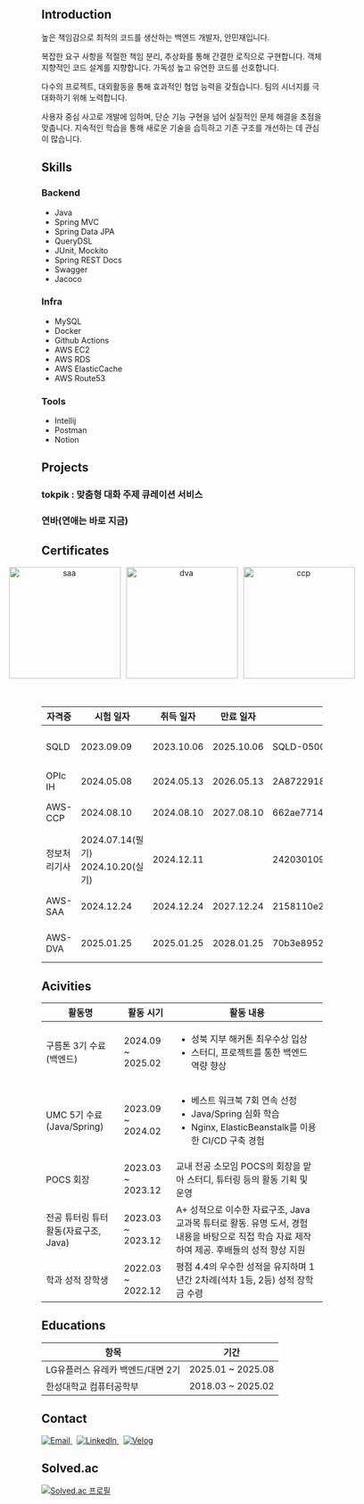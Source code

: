 ## Introduction
높은 책임감으로 최적의 코드를 생산하는 백엔드 개발자, 안민재입니다.

복잡한 요구 사항을 적절한 책임 분리, 추상화를 통해 간결한 로직으로 구현합니다.
객체지향적인 코드 설계를 지향합니다. 가독성 높고 유연한 코드를 선호합니다.

다수의 프로젝트, 대외활동을 통해 효과적인 협업 능력을 갖췄습니다.
팀의 시너지를 극대화하기 위해 노력합니다.

사용자 중심 사고로 개발에 임하며, 단순 기능 구현을 넘어 실질적인 문제 해결을 초점을 맞춥니다. 
지속적인 학습을 통해 새로운 기술을 습득하고 기존 구조를 개선하는 데 관심이 많습니다.

## Skills
### Backend
- Java
- Spring MVC
- Spring Data JPA
- QueryDSL
- JUnit, Mockito
- Spring REST Docs
- Swagger
- Jacoco
  
### Infra
- MySQL
- Docker
- Github Actions
- AWS EC2
- AWS RDS
- AWS ElasticCache
- AWS Route53

### Tools
- Intellij
- Postman
- Notion

## Projects
### tokpik : 맞춤형 대화 주제 큐레이션 서비스

### 연바(연애는 바로 지금)

## Certificates

<div style="display: flex; justify-content: center; gap: 10px;" align="center">
  <img src="https://github.com/user-attachments/assets/6f0e0ba2-d8b1-401b-97f6-e3a735a7e69b" alt="saa" width="200" height="200">
  <img src="https://github.com/user-attachments/assets/f5d43514-6b7f-4ba9-b862-4889c3c0f65d" alt="dva" width="200" height="200">
  <img src="https://github.com/user-attachments/assets/13e719dc-d4e6-4d55-bc2b-75ee7b459573" alt="ccp" width="200" height="200">
</div>
<br/><br/>

<table>
  <thead>
    <tr>
      <th>자격증</th>
      <th>시험 일자</th>
      <th>취득 일자</th>
      <th>만료 일자</th>
      <th>자격 번호</th>
      <th>발급 기관</th>
    </tr>
  </thead>
  <tbody>
    <tr>
      <td>SQLD</td>
      <td>2023.09.09</td>
      <td>2023.10.06</td>
      <td>2025.10.06</td>
      <td>SQLD-050005313</td>
      <td>한국데이터산업진흥원</td>
    </tr>
    <tr>
      <td>OPIc IH</td>
      <td>2024.05.08</td>
      <td>2024.05.13</td>
      <td>2026.05.13</td>
      <td>2A8722918436</td>
      <td>ACTFL</td>
    </tr>
    <tr>
      <td>AWS-CCP</td>
      <td>2024.08.10</td>
      <td>2024.08.10</td>
      <td>2027.08.10</td>
      <td>662ae7714c5e41aea7aecc310067ceff</td>
      <td>Amazon Web Services</td>
    </tr>
    <tr>
      <td>정보처리기사</td>
      <td>2024.07.14(필기)<br>2024.10.20(실기)</td>
      <td>2024.12.11</td>
      <td></td>
      <td>24203010969D</td>
      <td>한국산업인력공단</td>
    </tr>
    <tr>
      <td>AWS-SAA</td>
      <td>2024.12.24</td>
      <td>2024.12.24</td>
      <td>2027.12.24</td>
      <td>2158110e2d554894a66c05fdf7248672</td>
      <td>Amazon Web Services</td>
    </tr>
    <tr>
      <td>AWS-DVA</td>
      <td>2025.01.25</td>
      <td>2025.01.25</td>
      <td>2028.01.25</td>
      <td>70b3e89524a74fdb876188b8a972c647</td>
      <td>Amazon Web Services</td>
    </tr>
  </tbody>
</table>

## Acivities
<table>
  <thead>
    <tr>
      <th>활동명</th>
      <th>활동 시기</th>
      <th>활동 내용</th>
    </tr>
  </thead>
  <tbody>
    <tr>
      <td>구름톤 3기 수료(백엔드)</td>
      <td>2024.09 ~ 2025.02</td>
      <td>
        <ul>
          <li>성북 지부 해커톤 최우수상 입상</li>
          <li>스터디, 프로젝트를 통한 백엔드 역량 향상</li>
        </ul>
      </td>
    </tr>
    <tr>
      <td>UMC 5기 수료(Java/Spring)</td>
      <td>2023.09 ~ 2024.02</td>
      <td>
        <ul>
          <li>베스트 워크북 7회 연속 선정</li>
          <li>Java/Spring 심화 학습</li>
          <li>Nginx, ElasticBeanstalk를 이용한 CI/CD 구축 경험</li>
        </ul>
      </td>
    </tr>
    <tr>
      <td>POCS 회장</td>
      <td>2023.03 ~ 2023.12</td>
      <td>교내 전공 소모임 POCS의 회장을 맡아 스터디, 튜터링 등의 활동 기획 및 운영</td>
    </tr>
    <tr>
      <td>전공 튜터링 튜터 활동(자료구조, Java)</td>
      <td>2023.03 ~ 2023.12</td>
      <td>A+ 성적으로 이수한 자료구조, Java 교과목 튜터로 활동. 유명 도서, 경험 내용을 바탕으로 직접 학습 자료 제작하여 제공. 후배들의 성적 향상 지원</td>
    </tr>
    <tr>
      <td>학과 성적 장학생</td>
      <td>2022.03 ~ 2022.12</td>
      <td>평점 4.4의 우수한 성적을 유지하며 1년간 2차례(석차 1등, 2등) 성적 장학금 수령</td>
    </tr>
  </tbody>
</table>

## Educations
<table>
  <thead>
    <th>항목</th>
    <th>기간</th>
  </thead>
  <tr>
    <td>LG유플러스 유레카 백엔드/대면 2기</td><td>2025.01 ~ 2025.08</td>
  </tr>
  <tr>
    <td>한성대학교 컴퓨터공학부</td><td>2018.03 ~ 2025.02</td>
  </tr>
</table>

## Contact
<a href="mailto:mj3242@naver.com">
  <img src="https://img.shields.io/badge/Email-D14836?style=flat&logo=gmail&logoColor=white" alt="Email">
</a> &nbsp
<a href="https://www.linkedin.com/in/%EB%AF%BC%EC%9E%AC-%EC%95%88-1866b4287/">
  <img src="https://img.shields.io/badge/LinkedIn-0077B5?style=flat&logo=linkedin&logoColor=white" alt="LinkedIn">
</a> &nbsp
<a href="https://velog.io/@mj3242/posts">
  <img src="https://img.shields.io/badge/Velog-20C997?style=flat&logo=Velog&logoColor=white" alt="Velog">
</a> 


## Solved.ac
[![Solved.ac 프로필](http://mazassumnida.wtf/api/v2/generate_badge?boj=mj3242)](https://solved.ac/mj3242)


